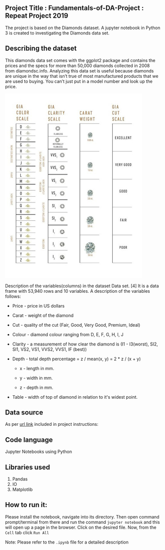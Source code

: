 


## Project Title : Fundamentals-of-DA-Project : Repeat Project 2019  
The project is based on the Diamonds dataset. A jupyter notebook in Python 3 is created to investigating the Diamonds data set.

## Describing the dataset
This diamonds data set comes with the ggplot2 package and contains the prices and the specs for more than 50,000 diamonds collected in 2008 from diamondsc.info. Analyzing this data set is useful because diamonds are unique in the way that isn’t true of most manufactured products that we are used to buying. You can’t just put in a model number and look up the price.


![image](https://github.com/MayoMary/Repeat-Fundamentals-of-Data-Analysis/blob/master/picture/All-Scales.jpg)

Description of the variables(columns) in the dataset Data set. [4]
It is a data frame with 53,940 rows and 10 variables. A description of the variables follows:

* Price - price in US dollars

* Carat - weight of the diamond

* Cut - quality of the cut (Fair, Good, Very Good, Premium, Ideal)

* Colour - diamond colour ranging from D, E, F, G, H, I, J

* Clarity - a measurement of how clear the diamond is (I1 - I3(worst), SI2, SI1, VS2, VS1, VVS2, VVS1, IF (best))

* Depth - total depth percentage = z / mean(x, y) = 2 * z / (x + y)

  * x - length in mm.

  * y - width in mm.

  * z - depth in mm.

* Table - width of top of diamond in relation to it's widest point.

## Data source
As per [url link](https://github.com/ianmcloughlin/datasets/raw/master/diamonds.csv) included in project instructions: 


## Code language
Jupyter Notebooks using Python

## Libraries used
1. Pandas
2. IO
3. Matplotlib

## How to run it:

Please install the notebook, navigate into its directory. Then open command prompt/terminal from there and run the command `jupyter notebook` and this will open up a page in the browser. Click on the desired file. Now, from the `Cell` tab click `Run All`

Note: Please refer to the `.ipynb` file for a detailed description
